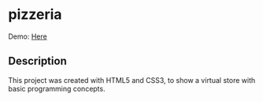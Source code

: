 # pizzeria

Demo: <a href="https://diego2903.github.io/pizzeria/" target="_blank"> Here <a/>
  
## Description 
  
This project was created with HTML5 and CSS3, to show a virtual store with basic programming concepts.    
